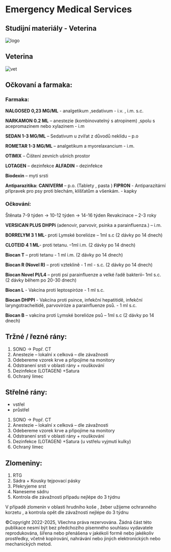 # Emergency Medical Services
## Studijní materiály - Veterina

![logo](https://cdn.tror.eu/proxy/https://media.discordapp.net/attachments/762807292172435456/1343623738624839680/unnamed.png?ex=67bdf29e&is=67bca11e&hm=394fb7efc6a5a1fd9a4a025023855d8d00b88d331eab00cf43367c494cca366c&=&format=webp&quality=lossless)


## Veterina 

![vet](https://cdn.tror.eu/proxy/https://media.discordapp.net/attachments/762807292172435456/1343879309659738163/1YSJUh433qkPzyhsEWW-8ckUX9Xn_9-Yji3tYz3wa6EhvO4ye4RgwlvxykV6uIOo.png?ex=67bee0a3&is=67bd8f23&hm=961b689b0d35d0779198b0a92f88a3f8960acc87d410c0cb38750799c2d324ef&=&format=webp&quality=lossless)

## Očkovaní a farmaka:

### Farmaka: 

**NALGOSED 0,23 MG/ML** -  analgetikum ,sedativum - i.v. , i.m. s.c. 

**NARKAMON 0.2 ML** – anestezie (kombinovatelný s atropinem) ,spolu s acepromazinem nebo xylazinem - i.m

**SEDAN 1-3 MG/ML** – Sedativum u zvířat z důvodů neklidu – p.o

**ROMETAR 1-3 MG/ML** – analgetikum a myorelaxancium  - i.m.

**OTIMIX** – Čištení zevních ušních prostor 

**LOTAGEN** – dezinfekce 
**ALFADIN** – dezinfekce

**Biodexin** – mytí srsti 

**Antiparazitika:** **CANIVERM** – p.o. (Tablety , pasta ) 
                          **FIPRON** - Antiparazitární přípravek pro psy proti blechám, klíšťatům a všenkám. - kapky

### Očkování: 
Štěnata 7-9 týden -> 10-12 týden -> 14-16 týden 
Revakcinace – 2-3 roky

**VERSICAN PLUS DHPPi** (adenovir, parvovir, psinka a parainfluenza.) – i.m.

**BORRELYM 3 1 ML**- proti Lymské borelióze – 1ml s.c (2 dávky po 14 dnech)

**CLOTEID 4 1 ML**- proti tetanu. –1ml i.m. (2 dávky po 14 dnech)

**Biocan T** – proti tetanu - 1 ml i.m. (2 dávky po 14 dnech)

**Biocan R (Novel R)** – proti vzteklině  -  1 ml - s.c.  (2 dávky po 14 dnech) 

**Biocan Novel PI/L4** – proti psí parainfluenze a velké řadě  bakterií– 1ml s.c. (2 dávky během po 20-30 dnech)

**Biocan L** - Vakcína proti leptospiróze - 1 ml s.c.

**Biocan DHPPI** - Vakcína proti psince, infekční hepatitidě, infekční laryngotracheitidě, parvoviróze a parainfluenze psů. - 1 ml s.c.

**Biocan B** – vakcína proti Lymské borelióze psů – 1ml s.c (2 dávky po 14 dnech)

## Tržné / řezné rány:
1. SONO -> Popř. CT 
2. Anestezie – lokalní x celková – dle závažnosti 
3. Odebereme vzorek krve a připojíme na monitory 
4. Odstranení srsti v oblasti rány + rouškování 
5. Dezinfekce (LOTAGEN)  +Satura 
6. Ochraný límec 


## Střelné rány: 
- vstřel 
- průstřel

1. SONO -> Popř. CT 
2. Anestezie – lokalní x celková – dle závažnosti 
3. Odebereme vzorek krve a připojíme na monitory 
4. Odstranení srsti v oblasti rány + rouškování 
5. Dezinfekce (LOTAGEN)  +Satura (u vstřelu vyjmutí kulky)  
6. Ochraný límec 

## Zlomeniny: 

1. RTG
2. Sádra + Kousky tejpovací pásky
3. Překryjeme srst 
4. Naneseme sádru 
5. Kontrola dle závažnosti případu nejlépe do 3 týdnu

V případě zlomenin v oblasti hrudního koše , žeber užijeme ochranného korzetu , a kontrola opět dle závažnosti nejlépe do 3 týdnu

©Copyright 2022-2025, Všechna práva rezervována. Žádná část této publikace nesmí být bez předchozího písemného souhlasu vydavatele reprodukována, šířena nebo přenášena v jakékoli formě nebo jakékoliv prostředky, včetně kopírování, nahrávání nebo jiných elektronických nebo mechanických metod. 
